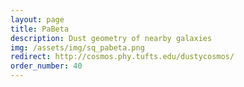 ```yaml
---
layout: page
title: PaBeta
description: Dust geometry of nearby galaxies
img: /assets/img/sq_pabeta.png
redirect: http://cosmos.phy.tufts.edu/dustycosmos/
order_number: 40
---
```


